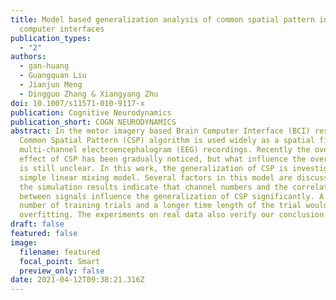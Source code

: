 ```yaml
---
title: Model based generalization analysis of common spatial pattern in brain
  computer interfaces
publication_types:
  - "2"
authors:
  - gan-huang
  - Guangquan Liu
  - Jianjun Meng
  - Dingguo Zhang & Xiangyang Zhu
doi: 10.1007/s11571-010-9117-x
publication: Cognitive Neurodynamics
publication_short: COGN NEURODYNAMICS
abstract: In the motor imagery based Brain Computer Interface (BCI) research,
  Common Spatial Pattern (CSP) algorithm is used widely as a spatial filter on
  multi-channel electroencephalogram (EEG) recordings. Recently the overfitting
  effect of CSP has been gradually noticed, but what influence the overfitting
  is still unclear. In this work, the generalization of CSP is investigated by a
  simple linear mixing model. Several factors in this model are discussed, and
  the simulation results indicate that channel numbers and the correlation
  between signals influence the generalization of CSP significantly. A larger
  number of training trials and a longer time length of the trial would prevent
  overfitting. The experiments on real data also verify our conclusion.
draft: false
featured: false
image:
  filename: featured
  focal_point: Smart
  preview_only: false
date: 2021-04-12T09:38:21.316Z
---
```

